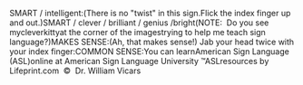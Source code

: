 SMART / intelligent:(There is no "twist" in this sign.Flick the index finger up and out.)SMART / clever / brilliant / genius /bright(NOTE:  Do you see mycleverkittyat the corner of the imagestrying to help me teach sign language?)MAKES SENSE:(Ah, that makes sense!) Jab your head twice with your index finger:COMMON SENSE:You can learnAmerican Sign Language (ASL)online at American Sign Language University ™ASLresources by Lifeprint.com  ©  Dr. William Vicars
